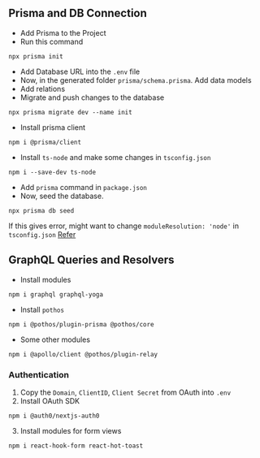 ## Prisma and DB Connection
- Add Prisma to the Project
- Run this command 
```
npx prisma init
```
- Add Database URL into the `.env` file
- Now, in the generated folder `prisma/schema.prisma`. Add data models 
- Add relations
- Migrate and push changes to the database
```
npx prisma migrate dev --name init
```
- Install prisma client
```
npm i @prisma/client
```
- Install `ts-node` and make some changes in `tsconfig.json`
```
npm i --save-dev ts-node
```
- Add `prisma` command in `package.json`
- Now, seed the database. 
```
npx prisma db seed
```
If this gives error, might want to change `moduleResolution: 'node'` in `tsconfig.json` [Refer](https://github.com/cypress-io/cypress/issues/26308)

## GraphQL Queries and Resolvers
- Install modules
```
npm i graphql graphql-yoga
```
- Install `pothos`
```
npm i @pothos/plugin-prisma @pothos/core
```
- Some other modules
```
npm i @apollo/client @pothos/plugin-relay 
```

### Authentication
1. Copy the `Domain`, `ClientID`, `Client Secret` from OAuth into `.env`
2. Install OAuth SDK
```
npm i @auth0/nextjs-auth0
```
3. Install modules for form views
```
npm i react-hook-form react-hot-toast
```